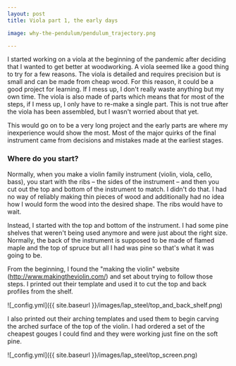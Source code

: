 ```yaml
---
layout: post
title: Viola part 1, the early days

image: why-the-pendulum/pendulum_trajectory.png

---
```


I started working on a viola at the beginning of the pandemic after deciding that I wanted to get better at woodworking. A viola seemed like a good thing to try for a few reasons. The viola is detailed and requires precision but is small and can be made from cheap wood. For this reason, it could be a good project for learning. If I mess up, I don't really waste anything but my own time. The viola is also made of parts which means that for most of the steps, if I mess up, I only have to re-make a single part. This is not true after the viola has been assembled, but I wasn't worried about that yet.

This would go on to be a very long project and the early parts are where my inexperience would show the most. Most of the major quirks of the final instrument came from decisions and mistakes made at the earliest stages.

### Where do you start?
Normally, when you make a violin family instrument (violin, viola, cello, bass), you start with the ribs – the sides of the instrument – and then you cut out the top and bottom of the instrument to match. I didn't do that. I had no way of reliably making thin pieces of wood and additionally had no idea how I would form the wood into the desired shape. The ribs would have to wait. 

Instead, I started with the top and bottom of the instrument. I had some pine shelves that weren't being used anymore and were just about the right size. Normally, the back of the instrument is supposed to be made of flamed maple and the top of spruce but all I had was pine so that's what it was going to be. 

From the beginning, I found the "making the violin" website (http://www.makingtheviolin.com/) and set about trying to follow those steps. I printed out their template and used it to cut the top and back profiles from the shelf. 

![_config.yml]({{ site.baseurl }}/images/lap_steel/top_and_back_shelf.png)

I also printed out their arching templates and used them to begin carving the arched surface of the top of the violin. I had ordered a set of the cheapest gouges I could find and they were working just fine on the soft pine.

![_config.yml]({{ site.baseurl }}/images/lap_steel/top_screen.png)




